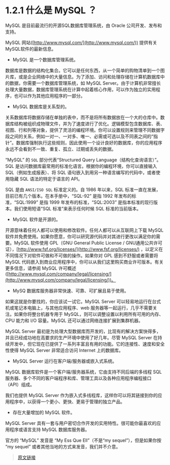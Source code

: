 # 1.2.1 什么是 MySQL ？

MySQL 是目前最流行的开源SQL数据库管理系统，由 Oracle 公司开发、发布和支持。

MySQL 网站([http://www.mysql.com/](http://www.mysql.com/)) 提供有关MySQL软件的最新信息。

- MySQL 是一个数据库管理系统。

数据库是数据的结构化集合。它可以是任何东西，从一个简单的购物清单到一个图片库，或是企业网络中的大量信息。为了添加、访问和处理存储在计算机数据库中的数据，你需要一个数据库管理系统，如 MySQL Server。由于计算机非常擅长处理大量数据，数据库管理系统在计算中起着核心作用，可以作为独立的实用程序，也可以作为其他应用程序的一部分。

- MySQL 数据库是关系型的。

关系数据库将数据存储在单独的表中，而不是将所有数据放在一个大的仓库中。数据库结构被组织成物理文件，并为了速度进行了优化。逻辑模型包含数据库、表、视图、行和列等对象，提供了灵活的编程环境。你可以设置规则来管理不同数据字段之间的关系，例如一对一、一对多、唯一、必需或可选以及不同表之间的“指针”。数据库强制执行这些规则，因此使用一个设计良好的数据库，你的应用程序永远不会看到不一致、重复、孤立、过期或丢失的数据。

“MySQL” 的 `SQL` 部分代表“Structured Query Language（结构化查询语言）”。SQL 是访问数据库最常用的标准化语言。根据你的编程环境，你可以直接输入 SQL（例如生成报表）、将 SQL 语句嵌入到用另一种语言编写的代码中，或者使用隐藏 SQL 语法的特定于语言的 API。

SQL 是由 `ANSI/ISO SQL` 标准定义的。自 1986 年以来，SQL 标准一直在发展，目前已有几个版本。在本手册中，“SQL-92” 是指 1992 年发布的标准，“SQL:1999” 是指 1999 年发布的标准，“SQL:2003” 是指本标准的现行版本。我们使用短语“SQL 标准”来表示任何时候 SQL 标准的当前版本。

- MySQL 软件是开源的。

开源意味着任何人都可以使用和修改软件。任何人都可以从互联网上下载 MySQL 软件并免费使用。如果你愿意，你可以研究源代码并对其进行更改以满足你的需要。MySQL 软件使用 GPL（GNU General Public License / GNU通用公共许可证），[http://www.fsf.org/licenses/](http://www.fsf.org/licenses/) ，以定义在不同情况下对软件可做和不可做的操作。如果你对 GPL 感到不舒服或者需要将 MySQL 代码嵌入到商业应用程序中，你可以从我们这里购买商业许可版本。有关更多信息，请参阅 MySQL 许可概述([http://www.mysql.com/company/legal/licensing/](http://www.mysql.com/company/legal/licensing/))。

- MySQ 数据库服务器非常快速、可靠、可扩展且易于使用。

如果这就是你要找的，你应该试一试它。MySQL Server 可以轻易地运行在台式机或笔记本电脑上，与其他应用程序、web 服务器等一起运行，几乎不需要关注。如果你将整台机器专用于 MySQL，则可以调整设置以利用所有可用的内存、CPU 能力和 I/O 容量。MySQL 还可以通过网络连接扩展到集群机器。

MySQL Server 最初是为处理大型数据库而开发的，比现有的解决方案快得多，并且已经成功地在高要求的生产环境中使用了好几年。尽管 MySQL Server 在持续开发中，但它现在已提供了一系列丰富且有用的功能。它的连接性、速度和安全性使得 MySQL Server 非常适合访问 Internet 上的数据库。

- MySQL Server 运行在客户端/服务器或嵌入式系统。

MySQL 数据库软件是一个客户端/服务器系统，它由支持不同后端的多线程 SQL 服务器、多个不同的客户端程序和库、管理工具以及各种应用程序编程接口（API）组成。

我们也提供 MySQL Server 作为嵌入式多线程库，这样你可以将其链接到你的应用程序中，以获得一个更小、更快、更易于管理的独立产品。

- 存在大量增加的 MySQL 软件。

MySQL Server 具有一套与用户密切合作开发的实用特性。很可能你最喜欢的应用程序或语言支持 MySQL 数据库服务器。

官方的 “MySQL” 发音是 “My Ess Que Ell”（不是“my sequel”），但是如果你按 “my sequel” 或者其他当地的方式来发音，我们并不介意。

> [原文链接](https://dev.mysql.com/doc/refman/8.0/en/what-is-mysql.html)
